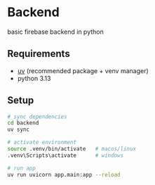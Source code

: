 # Backend

basic firebase backend in python

## Requirements

- [uv](https://github.com/astral-sh/uv) (recommended package + venv manager)
- python 3.13

## Setup

```bash
# sync dependencies
cd backend
uv sync

# activate environment
source .venv/bin/activate   # macos/linux
.venv\Scripts\activate      # windows

# run app
uv run uvicorn app.main:app --reload
```

